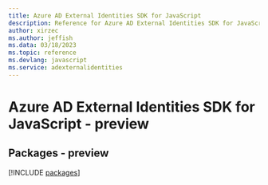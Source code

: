 ```yaml
---
title: Azure AD External Identities SDK for JavaScript
description: Reference for Azure AD External Identities SDK for JavaScript
author: xirzec
ms.author: jeffish
ms.data: 03/18/2023
ms.topic: reference
ms.devlang: javascript
ms.service: adexternalidentities
---
```

# Azure AD External Identities SDK for JavaScript - preview
## Packages - preview
[!INCLUDE [packages](ad-external-identities-index.md)]